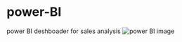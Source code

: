 # power-BI
power BI deshboader for sales analysis
![power BI image]([https://github.com/[username]/[reponame]/blob/[branch]/image.jpg?raw=true](https://github.com/KHANDOLKAR-SOMESH/power-BI/blob/983c73a387ca2b16206b3afcd95b5225108326ea/power%20bi.png))
